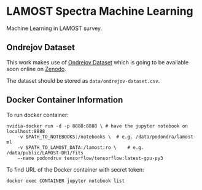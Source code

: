 # LAMOST Spectra Machine Learning

Machine Learning in LAMOST survey.

## Ondrejov Dataset

This work makes use of
[Ondrejov Dataset](https://github.com/podondra/ondrejov-dataset)
which is going to be available soon online on [Zenodo](https://zenodo.org/).

The dataset should be stored as `data/ondrejov-dataset.csv`.

## Docker Container Information

To run docker container:

	nvidia-docker run -d -p 8888:8888 \	# have the jupyter notebook on localhost:8888
		-v $PATH_TO_NOTEBOOKS:/notebooks \	# e.g. /data/podondra/lamost-ml
		-v $PATH_TO_LAMOST_DATA:/lamost:ro \	# e.g. /data/public/LAMOST-DR1/fits
		--name podondruv tensorflow/tensorflow:latest-gpu-py3

To find URL of the Docker container with secret token:

	docker exec CONTAINER jupyter notebook list
